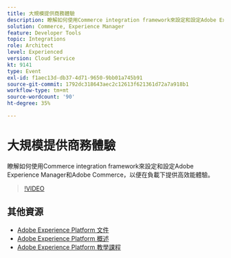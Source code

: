 ```yaml
---
title: 大規模提供商務體驗
description: 瞭解如何使用Commerce integration framework來設定和設定Adobe Experience Manager和Adobe Commerce，以便在負載下提供高效能體驗。
solution: Commerce, Experience Manager
feature: Developer Tools
topic: Integrations
role: Architect
level: Experienced
version: Cloud Service
kt: 9141
type: Event
exl-id: f1aec13d-db37-4d71-9650-9bb01a745b91
source-git-commit: 1792dc318643aec2c12613f621361d72a7a918b1
workflow-type: tm+mt
source-wordcount: '90'
ht-degree: 35%

---
```


# 大規模提供商務體驗

瞭解如何使用Commerce integration framework來設定和設定Adobe Experience Manager和Adobe Commerce，以便在負載下提供高效能體驗。

>[!VIDEO](https://video.tv.adobe.com/v/337582/?quality=12&learn=on&hidetitle=true)

## 其他資源

- [Adobe Experience Platform 文件](https://experienceleague.adobe.com/docs/experience-platform.html)
- [Adobe Experience Platform 概述](https://experienceleague.adobe.com/docs/experience-platform/landing/home.html?lang=zh-Hant)
- [Adobe Experience Platform 教學課程](https://experienceleague.adobe.com/docs/platform-learn/tutorials/overview.html?lang=zh-Hant)

